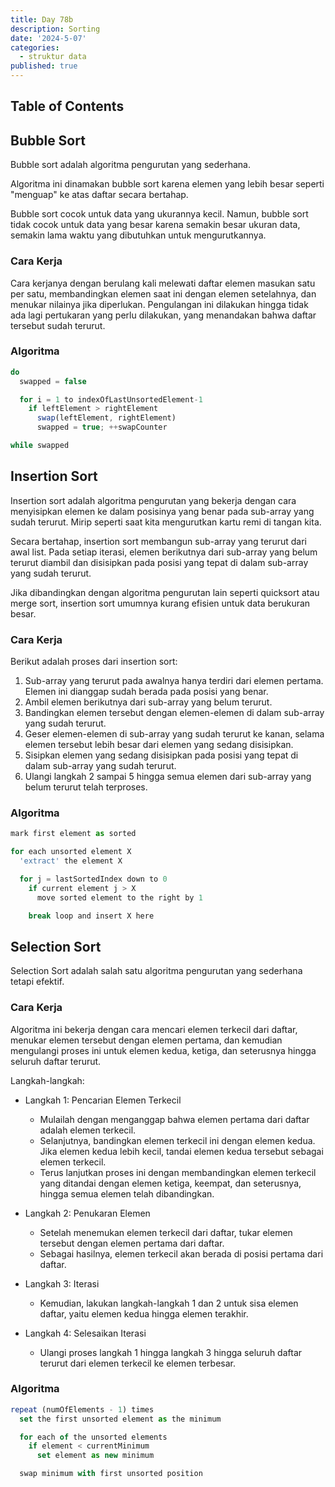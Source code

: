 ```yaml
---
title: Day 78b
description: Sorting
date: '2024-5-07'
categories:
  - struktur data
published: true
---
```


## Table of Contents

## Bubble Sort

Bubble sort adalah algoritma pengurutan yang sederhana.

Algoritma ini dinamakan bubble sort karena elemen yang lebih besar seperti "menguap" ke atas daftar secara bertahap.

Bubble sort cocok untuk data yang ukurannya kecil. Namun, bubble sort tidak cocok untuk data yang besar karena semakin besar ukuran data, semakin lama waktu yang dibutuhkan untuk mengurutkannya.

### Cara Kerja

Cara kerjanya dengan berulang kali melewati daftar elemen masukan satu per satu, membandingkan elemen saat ini dengan elemen setelahnya, dan menukar nilainya jika diperlukan. Pengulangan ini dilakukan hingga tidak ada lagi pertukaran yang perlu dilakukan, yang menandakan bahwa daftar tersebut sudah terurut.

### Algoritma

```js
do
  swapped = false

  for i = 1 to indexOfLastUnsortedElement-1
    if leftElement > rightElement
      swap(leftElement, rightElement)
      swapped = true; ++swapCounter

while swapped
```

## Insertion Sort

Insertion sort adalah algoritma pengurutan yang bekerja dengan cara menyisipkan elemen ke dalam posisinya yang benar pada sub-array yang sudah terurut. Mirip seperti saat kita mengurutkan kartu remi di tangan kita.

Secara bertahap, insertion sort membangun sub-array yang terurut dari awal list. Pada setiap iterasi, elemen berikutnya dari sub-array yang belum terurut diambil dan disisipkan pada posisi yang tepat di dalam sub-array yang sudah terurut.

Jika dibandingkan dengan algoritma pengurutan lain seperti quicksort atau merge sort, insertion sort umumnya kurang efisien untuk data berukuran besar.

### Cara Kerja

Berikut adalah proses dari insertion sort:

1. Sub-array yang terurut pada awalnya hanya terdiri dari elemen pertama. Elemen ini dianggap sudah berada pada posisi yang benar.
2. Ambil elemen berikutnya dari sub-array yang belum terurut.
3. Bandingkan elemen tersebut dengan elemen-elemen di dalam sub-array yang sudah terurut.
4. Geser elemen-elemen di sub-array yang sudah terurut ke kanan, selama elemen tersebut lebih besar dari elemen yang sedang disisipkan.
5. Sisipkan elemen yang sedang disisipkan pada posisi yang tepat di dalam sub-array yang sudah terurut.
6. Ulangi langkah 2 sampai 5 hingga semua elemen dari sub-array yang belum terurut telah terproses.

### Algoritma

```js
mark first element as sorted

for each unsorted element X
  'extract' the element X

  for j = lastSortedIndex down to 0
    if current element j > X
      move sorted element to the right by 1

    break loop and insert X here
```

## Selection Sort

Selection Sort adalah salah satu algoritma pengurutan yang sederhana tetapi efektif.

### Cara Kerja

Algoritma ini bekerja dengan cara mencari elemen terkecil dari daftar, menukar elemen tersebut dengan elemen pertama, dan kemudian mengulangi proses ini untuk elemen kedua, ketiga, dan seterusnya hingga seluruh daftar terurut.

Langkah-langkah:

- Langkah 1: Pencarian Elemen Terkecil

  - Mulailah dengan menganggap bahwa elemen pertama dari daftar adalah elemen terkecil.
  - Selanjutnya, bandingkan elemen terkecil ini dengan elemen kedua. Jika elemen kedua lebih kecil, tandai elemen kedua tersebut sebagai elemen terkecil.
  - Terus lanjutkan proses ini dengan membandingkan elemen terkecil yang ditandai dengan elemen ketiga, keempat, dan seterusnya, hingga semua elemen telah dibandingkan.

- Langkah 2: Penukaran Elemen

  - Setelah menemukan elemen terkecil dari daftar, tukar elemen tersebut dengan elemen pertama dari daftar.
  - Sebagai hasilnya, elemen terkecil akan berada di posisi pertama dari daftar.

- Langkah 3: Iterasi

  - Kemudian, lakukan langkah-langkah 1 dan 2 untuk sisa elemen daftar, yaitu elemen kedua hingga elemen terakhir.

- Langkah 4: Selesaikan Iterasi
  - Ulangi proses langkah 1 hingga langkah 3 hingga seluruh daftar terurut dari elemen terkecil ke elemen terbesar.

### Algoritma

```js
repeat (numOfElements - 1) times
  set the first unsorted element as the minimum

  for each of the unsorted elements
    if element < currentMinimum
      set element as new minimum

  swap minimum with first unsorted position
```
